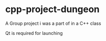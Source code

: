 # cpp-project-dungeon
A Group project i was a part of in a C++ class 


Qt is required for launching
